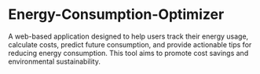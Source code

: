 # Energy-Consumption-Optimizer
A web-based application designed to help users track their energy usage, calculate costs, predict future consumption, and provide actionable tips for reducing energy consumption. This tool aims to promote cost savings and environmental sustainability.
